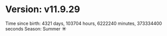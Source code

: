 # Version: v11.9.29
Time since birth: 4321 days, 103704 hours, 6222240 minutes, 373334400 seconds
Season: Summer ☀️
